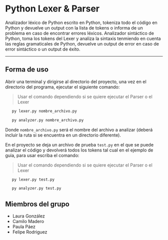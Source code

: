 # Python Lexer & Parser
Analizador léxico de Python escrito en Python, tokeniza todo el código en Python y devuelve un output con la lista de tokens o informa de un problema en caso de encontrar errores léxicos.
Analizador sintáctico de Python, toma los tokens del Lexer y analiza la sintaxis tenmiendo en cuenta las reglas gramaticales de Python, devuelve un output de error en caso de error sintáctico o un output de éxito.

------

## **Forma de uso**
Abrir una terminal y dirigirse al directorio del proyecto, una vez en el directorio del programa, ejecutar el siguiente comando:

> Usar el comando dependiendo si se quiere ejecutar el Parser o el Lexer

```bash
   py lexer.py nombre_archivo.py
```
```bash
   py analyzer.py nombre_archivo.py
```

Donde `nombre_archivo.py` será el nombre del archivo a analizar (deberá incluir la ruta si se encuentra en un directorio diferente).

En el proyecto se deja un archivo de prueba `test.py` en el que se puede analizar el código y devolverá todos los tokens tal cual en el ejemplo de guia, para usar escriba el comando:

> Usar el comando dependiendo si se quiere ejecutar el Parser o el Lexer

```bash
   py lexer.py test.py
```
```bash
   py analyzer.py test.py
```




## Miembros del grupo

- Laura González
- Camilo Madero
- Paula Páez
- Felipe Rodriguez
